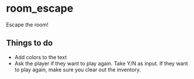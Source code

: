 # room_escape
Escape the room!

## Things to do

 * Add colors to the text
 * Ask the player if they want to play again. Take Y/N as input.
   If they want to play again, make sure you clear out the inventory.
